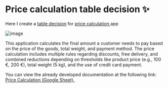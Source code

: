 <h1> Price calculation table decision ✨ </h1>
  <p>Here I create a <a href="https://github.com/nshubina/Portfolio/blob/6dbeb2097b8b5f901983b88ec03579e5336d5de2/Test%20Design/Table%20Decision/Price%20Calculation/Price%20calculation.pdf" target="_blank">table decision</a> for <a href="https://exercises.test-design.org/price-calculation/" target="_blank">price calculation </a> app</p>

  ![image](https://github.com/user-attachments/assets/ed175100-c2ab-4d41-93a1-921a09e02724)

<p>This application calculates the final amount a customer needs to pay based on the price of the goods, total weight, and payment method. The price calculation includes multiple rules regarding discounts, free delivery, and combined reductions depending on thresholds like product price (e.g., 100 €, 200 €), total weight (5 kg), and the use of credit card payment.</p>
<p>You can view the already developed documentation at the following link: <a href="https://docs.google.com/spreadsheets/d/13wWy39g8fIQr1-T_C0UPACDsUikkPvMm4iH5cbrgZ88/edit?usp=sharing" target="_blank"> Price Calculation (Google Sheet).</p>
